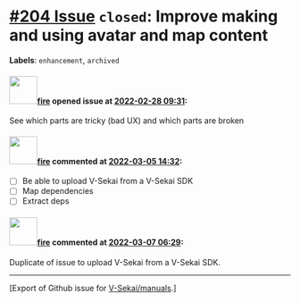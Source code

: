 # [\#204 Issue](https://github.com/V-Sekai/manuals/issues/204) `closed`: Improve making and using avatar and map content
**Labels**: `enhancement`, `archived`


#### <img src="https://avatars.githubusercontent.com/u/32321?u=c2e06a3d2b49a467aa907e54aa259516440267cc&v=4" width="50">[fire](https://github.com/fire) opened issue at [2022-02-28 09:31](https://github.com/V-Sekai/manuals/issues/204):

See which parts are tricky (bad UX) and which parts are broken

#### <img src="https://avatars.githubusercontent.com/u/32321?u=c2e06a3d2b49a467aa907e54aa259516440267cc&v=4" width="50">[fire](https://github.com/fire) commented at [2022-03-05 14:32](https://github.com/V-Sekai/manuals/issues/204#issuecomment-1059775355):

- [ ] Be able to upload V-Sekai from a V-Sekai SDK
- [ ] Map dependencies
- [ ] Extract deps

#### <img src="https://avatars.githubusercontent.com/u/32321?u=c2e06a3d2b49a467aa907e54aa259516440267cc&v=4" width="50">[fire](https://github.com/fire) commented at [2022-03-07 06:29](https://github.com/V-Sekai/manuals/issues/204#issuecomment-1060237527):

Duplicate of issue to upload V-Sekai from a V-Sekai SDK.


-------------------------------------------------------------------------------



[Export of Github issue for [V-Sekai/manuals](https://github.com/V-Sekai/manuals).]
